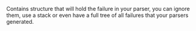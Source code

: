 Contains structure that will hold the failure in your parser, you can ignore them, use a stack or even have a full tree of all failures that your parsers generated.
